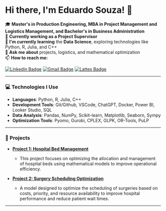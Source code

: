 # Hi there, I'm Eduardo Souza! 👋

🎓 **Master's in Production Engineering, MBA in Project Management and Logistics Management, and Bachelor's in Business Administration**  
🔭 **Currently working as a Project Supervisor**  
🌱 **I'm currently learning** the **Data Science**, exploring technologies like Python, R, Julia, and C++  
💬 **Ask me about** projects, logistics, and mathematical optimization  
📫 **How to reach me:**

[![Linkedin Badge](https://img.shields.io/badge/-LinkedIn-blue?style=flat-square&logo=Linkedin&logoColor=white&link=https://www.linkedin.com/in/eduardofssouza)](https://www.linkedin.com/in/eduardofssouza)
[![Gmail Badge](https://img.shields.io/badge/-Gmail-c14438?style=flat-square&logo=Gmail&logoColor=white&link=mailto:eduardofssouza9@gmail.com)](mailto:eduardofssouza9@gmail.com)
[![Lattes Badge](https://img.shields.io/badge/-Lattes-4682B4?style=flat-square&logoColor=white&link=http://lattes.cnpq.br/9051746762560624)](http://lattes.cnpq.br/9051746762560624)

---

### 💻 Technologies I Use
- **Languages**: Python, R, Julia, C++
- **Development Tools**: Git/Github, VSCode, ChatGPT, Docker, Power BI, Looker Studio, SQL
- **Data Analysis**: Pandas, NumPy, Scikit-learn, Matplotlib, Seaborn, Sympy
- **Optimization Tools**: Pyomo, Gurobi, CPLEX, GLPK, OR-Tools, PuLP

---

### 🚀 Projects

- **[Project 1: Hospital Bed Management](https://github.com/eduardofssouza/gestao-de-leitos)**
  - This project focuses on optimizing the allocation and management of hospital beds using mathematical models to improve operational efficiency.

- **[Project 2: Surgery Scheduling Optimization](https://github.com/eduardofssouza/surgery-scheduling)**
  - A model designed to optimize the scheduling of surgeries based on costs, priority, and resource availability to improve hospital performance and reduce patient wait times.


---
